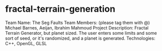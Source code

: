 # fractal-terrain-generation
Team Name:  The Seg Faults
Team Members: (please tag them with @)  Michael Barnes, Aeijan, Ibrahim Mahmoud 
Project Description:  Fractal Terrain Generator, but planet sized. The user enters some limits and some sort of seed, or it's randomized, and a planet is generated. 
Technologies: C++, OpenGL, GLSL
